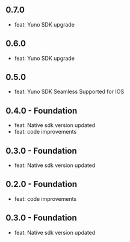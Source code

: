 ## 0.7.0
- feat: Yuno SDK upgrade
## 0.6.0
- feat: Yuno SDK upgrade
## 0.5.0
- feat: Yuno SDK Seamless Supported for IOS
## 0.4.0 - Foundation
- feat: Native sdk version updated 
- feat: code improvements
## 0.3.0 - Foundation
- feat: Native sdk version updated 
## 0.2.0 - Foundation
- feat: code improvements
## 0.3.0 - Foundation
- feat: Native sdk version updated 